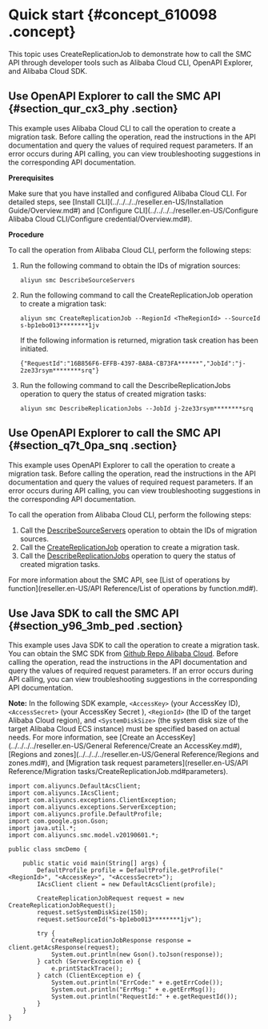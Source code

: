 # Quick start {#concept_610098 .concept}

This topic uses CreateReplicationJob to demonstrate how to call the SMC API through developer tools such as Alibaba Cloud CLI, OpenAPI Explorer, and Alibaba Cloud SDK.

## Use OpenAPI Explorer to call the SMC API {#section_qur_cx3_phy .section}

This example uses Alibaba Cloud CLI to call the operation to create a migration task. Before calling the operation, read the instructions in the API documentation and query the values of required request parameters. If an error occurs during API calling, you can view troubleshooting suggestions in the corresponding API documentation.

 **Prerequisites** 

Make sure that you have installed and configured Alibaba Cloud CLI. For detailed steps, see [Install CLI](../../../../reseller.en-US/Installation Guide/Overview.md#) and [Configure CLI](../../../../reseller.en-US/Configure Alibaba Cloud CLI/Configure credential/Overview.md#).

 **Procedure** 

To call the operation from Alibaba Cloud CLI, perform the following steps:

1.  Run the following command to obtain the IDs of migration sources:

    ``` {#codeblock_bjy_wkd_cbx .lanuage-shell}
    aliyun smc DescribeSourceServers 
    ```

2.  Run the following command to call the CreateReplicationJob operation to create a migration task:

    ``` {#codeblock_ecy_9wk_bkl .lanuage-shell}
    aliyun smc CreateReplicationJob --RegionId <TheRegionId> --SourceId s-bp1ebo013********1jv
    ```

    If the following information is returned, migration task creation has been initiated.

    ``` {#msgblock_fic_16u_90s}
    {"RequestId":"16B856F6-EFFB-4397-8A8A-CB73FA******","JobId":"j-2ze33rsym********srq"}
    ```

3.  Run the following command to call the DescribeReplicationJobs operation to query the status of created migration tasks:

    ``` {#codeblock_36x_zkf_m4g .lanuage-shell}
    aliyun smc DescribeReplicationJobs --JobId j-2ze33rsym********srq
    ```


## Use OpenAPI Explorer to call the SMC API {#section_q7t_0pa_snq .section}

This example uses OpenAPI Explorer to call the operation to create a migration task. Before calling the operation, read the instructions in the API documentation and query the values of required request parameters. If an error occurs during API calling, you can view troubleshooting suggestions in the corresponding API documentation.

To call the operation from Alibaba Cloud CLI, perform the following steps:

1.  Call the [DescribeSourceServers](https://pre-api.aliyun.com/#/?product=smc&api=DescribeSourceServers&tab=DEMO&lang=JAVA) operation to obtain the IDs of migration sources.
2.  Call the [CreateReplicationJob](https://api.aliyun.com/#/?product=smc&api=CreateReplicationJob&tab=DEMO&lang=JAVA) operation to create a migration task.
3.  Call the [DescribeReplicationJobs](https://api.aliyun.com/#/?product=smc&api=DescribeReplicationJobs&tab=DEMO&lang=JAVA) operation to query the status of created migration tasks.

For more information about the SMC API, see [List of operations by function](reseller.en-US/API Reference/List of operations by function.md#).

## Use Java SDK to call the SMC API {#section_y96_3mb_ped .section}

This example uses Java SDK to call the operation to create a migration task. You can obtain the SMC SDK from [Github Repo Alibaba Cloud](https://github.com/aliyun/aliyun-openapi-java-sdk). Before calling the operation, read the instructions in the API documentation and query the values of required request parameters. If an error occurs during API calling, you can view troubleshooting suggestions in the corresponding API documentation.

**Note:** In the following SDK example, `<AccessKey>` \(your AccessKey ID\), `<AccessSecret>` \(your AccessKey Secret \), `<RegionId>` \(the ID of the target Alibaba Cloud region\), and `<SystemDiskSize>` \(the system disk size of the target Alibaba Cloud ECS instance\) must be specified based on actual needs. For more information, see [Create an AccessKey](../../../../reseller.en-US/General Reference/Create an AccessKey.md#), [Regions and zones](../../../../reseller.en-US/General Reference/Regions and zones.md#), and [Migration task request parameters](reseller.en-US/API Reference/Migration tasks/CreateReplicationJob.md#parameters).

``` {#codeblock_kme_u8z_jg6 .language-java}
import com.aliyuncs.DefaultAcsClient;
import com.aliyuncs.IAcsClient;
import com.aliyuncs.exceptions.ClientException;
import com.aliyuncs.exceptions.ServerException;
import com.aliyuncs.profile.DefaultProfile;
import com.google.gson.Gson;
import java.util.*;
import com.aliyuncs.smc.model.v20190601.*;

public class smcDemo {

    public static void main(String[] args) {
        DefaultProfile profile = DefaultProfile.getProfile("<RegionId>", "<AccessKey>", "<AccessSecret>");
        IAcsClient client = new DefaultAcsClient(profile);

        CreateReplicationJobRequest request = new CreateReplicationJobRequest();
        request.setSystemDiskSize(150);
        request.setSourceId("s-bp1ebo013********1jv");

        try {
            CreateReplicationJobResponse response = client.getAcsResponse(request);
            System.out.println(new Gson().toJson(response));
        } catch (ServerException e) {
            e.printStackTrace();
        } catch (ClientException e) {
            System.out.println("ErrCode:" + e.getErrCode());
            System.out.println("ErrMsg:" + e.getErrMsg());
            System.out.println("RequestId:" + e.getRequestId());
        }
    }
}
```

